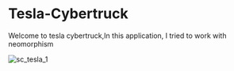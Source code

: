 # Tesla-Cybertruck
Welcome to tesla cybertruck,In this application, I tried to work with neomorphism



![sc_tesla_1](https://github.com/ElliotMigh/Tesla-Cybertruck/assets/87560931/eef24824-67d2-4e81-ad0b-88345ca8db86)


